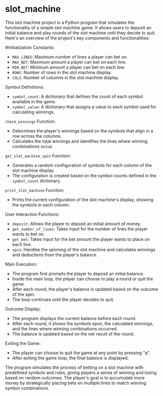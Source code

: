 # slot_machine

This slot machine project is a Python program that simulates the functionality of a simple slot machine game. 
It allows users to deposit an initial balance and play rounds of the slot machine until they decide to quit. 
Here's an overview of the project's key components and functionalities:

#Initialization Constants:
   - `MAX_LINES`: Maximum number of lines a player can bet on.
   - `MAX_BET`: Maximum amount a player can bet on each line.
   - `MIN_BET`: Minimum amount a player can bet on each line.
   - `ROWS`: Number of rows in the slot machine display.
   - `COLS`: Number of columns in the slot machine display.
   
Symbol Definitions:
   - `symbol_count`: A dictionary that defines the count of each symbol available in the game.
   - `symbol_value`: A dictionary that assigns a value to each symbol used for calculating winnings.

`check_winnings` Function:
   - Determines the player's winnings based on the symbols that align in a row across the columns.
   - Calculates the total winnings and identifies the lines where winning combinations occur.

`get_slot_machine_spin` Function:
   - Generates a random configuration of symbols for each column of the slot machine display.
   - The configuration is created based on the symbol counts defined in the `symbol_count` dictionary.

`print_slot_machine` Function:
   - Prints the current configuration of the slot machine's display, showing the symbols in each column.

User Interaction Functions:
   - `deposit`: Allows the player to deposit an initial amount of money.
   - `get_number_of_lines`: Takes input for the number of lines the player wants to bet on.
   - `get_bet`: Takes input for the bet amount the player wants to place on each line.
   - `spin`: Handles the spinning of the slot machine and calculates winnings and deductions from the player's balance.

Main Execution:
   - The program first prompts the player to deposit an initial balance.
   - Inside the main loop, the player can choose to play a round or quit the game.
   - After each round, the player's balance is updated based on the outcome of the spin.
   - The loop continues until the player decides to quit.

Outcome Display:
   - The program displays the current balance before each round.
   - After each round, it shows the symbols spun, the calculated winnings, and the lines where winning combinations occurred.
   - The balance is updated based on the net result of the round.

Exiting the Game:
   - The player can choose to quit the game at any point by pressing "q".
   - After exiting the game loop, the final balance is displayed.

The program simulates the process of betting on a slot machine 
with predefined symbols and rules, giving players a sense of 
winning and losing based on random outcomes. 
The player's goal is to accumulate more money by strategically 
placing bets on multiple lines to match winning symbol combinations.

